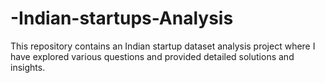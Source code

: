 # -Indian-startups-Analysis
This repository contains an Indian startup dataset analysis project where I have explored various  questions and provided detailed solutions and insights. 
